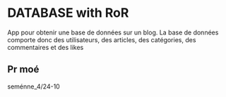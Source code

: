 # DATABASE with RoR

App pour obtenir une base de données sur un blog.
La base de données comporte donc des utilisateurs, des articles, des catégories, des commentaires et des likes

## Pr moé

seménne_4/24-10